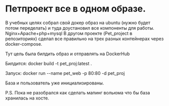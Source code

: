 # Петпроект все в одном образе.

В учебных целях собрал свой докер образ на ubuntu (нужно будет потом переделать) и туда доустановил все компоненты для работы. Nginx+Apache+php+mysql
В другом проекте (Pet_project в репозиториях) сделал все правильно на трех разных контейнерах через docker-compose.

Тут цель была билдить образ и отправлять на DockerHub

Билдится:
  docker build -t pet_proj:latest .

Запуск:
  docker run --name pet_web -p 80:80 -d pet_proj

База и пользователь уже инициализированы.

P.S. Пока не разобрался как сделать мапинг вольюма что бы база хранилась на хосте.
